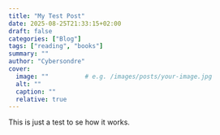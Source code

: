 ```yaml
---
title: "My Test Post"
date: 2025-08-25T21:33:15+02:00
draft: false
categories: ["Blog"]
tags: ["reading", "books"]
summary: ""
author: "Cybersondre"
cover:
  image: ""          # e.g. /images/posts/your-image.jpg
  alt: ""
  caption: ""
  relative: true
---
```


This is just a test to se how it works.